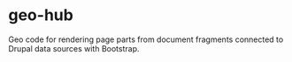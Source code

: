 geo-hub
=======

Geo code for rendering page parts from document fragments connected to Drupal data sources with Bootstrap.